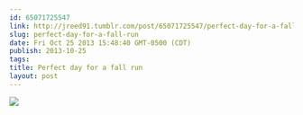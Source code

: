 ```yaml
---
id: 65071725547
link: http://jreed91.tumblr.com/post/65071725547/perfect-day-for-a-fall-run
slug: perfect-day-for-a-fall-run
date: Fri Oct 25 2013 15:48:40 GMT-0500 (CDT)
publish: 2013-10-25
tags: 
title: Perfect day for a fall run
layout: post
---
```



![](http://31.media.tumblr.com/6548c0df2ce153073d6eca01ae0edd54/tumblr_mv8sh4wxKk1qi8pkco1_1280.jpg)

